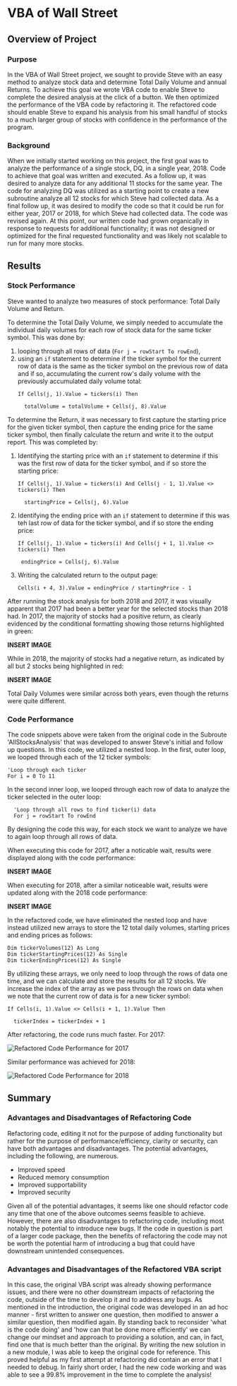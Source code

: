 # VBA of Wall Street
## Overview of Project

### Purpose
In the VBA of Wall Street project, we sought to provide Steve with an easy method to analyze stock data and determine Total Daily Volume and annual Returns. To achieve this goal we wrote VBA code to enable Steve to complete the desired analysis at the click of a button.  We then optimized the performance of the VBA code by refactoring it. The refactored code should enable Steve to expand his analysis from his small handful of stocks to a much larger group of stocks with confidence in the performance of the program.
### Background
When we initially started working on this project, the first goal was to analyze the performance of a single stock, DQ, in a single year, 2018. Code to achieve that goal was written and executed.  As a follow up, it was desired to analyze data for any additional 11 stocks for the same year.  The code for analyzing DQ was utilized as a starting point to create a new subroutine analyze all 12 stocks for which Steve had collected data. As a final follow up, it was desired to modify the code so that it could be run for either year, 2017 or 2018, for which Steve had collected data. The code was revised again.  At this point, our written code had grown organically in response to requests for additional functionality; it was not designed or optimized for the final requested functionality and was likely not scalable to run for many more stocks.

## Results
### Stock Performance
Steve wanted to analyze two measures of stock performance: Total Daily Volume and Return.  

To determine the Total Daily Volume, we simply needed to accumulate the individual daily volumes for each row of stock data for the same ticker symbol.  This was done by:
1. looping through all rows of data (`For j = rowStart To rowEnd`), 
2. using an `if` statement to determine if the ticker symbol for the current row of data is the same as the ticker symbol on the previous row of data and if so, accumulating the current row's daily volume with the previously accumulated daily volume total:
   ```
   If Cells(j, 1).Value = tickers(i) Then
          
     totalVolume = totalVolume + Cells(j, 8).Value
   ```
To determine the Return, it was necessary to first capture the starting price for the given ticker symbol, then capture the ending price for the same ticker symbol, then finally calculate the return and write it to the output report.  This was completed by:
1. Identifying the starting price with an `if` statement to determine if this was the first row of data for the ticker symbol, and if so store the starting price:
   ```
   If Cells(j, 1).Value = tickers(i) And Cells(j - 1, 1).Value <> tickers(i) Then
           
     startingPrice = Cells(j, 6).Value
   ```
2. Identifying the ending price with an `if` statement to determine if this was teh last row of data for the ticker symbol, and if so store the ending price:
   ```
   If Cells(j, 1).Value = tickers(i) And Cells(j + 1, 1).Value <> tickers(i) Then
                
    endingPrice = Cells(j, 6).Value
   ```
3. Writing the calculated return to the output page:
   ```
   Cells(i + 4, 3).Value = endingPrice / startingPrice - 1
   ```
   
After running the stock analysis for both 2018 and 2017, it was visually apparent that 2017 had been a better year for the selected stocks than 2018 had.  In 2017, the majority of stocks had a positive return, as clearly evidenced by the conditional formatting showing those returns highlighted in green:

**INSERT IMAGE**

While in 2018, the majority of stocks had a negative return, as indicated by all but 2 stocks being highlighted in red:

**INSERT IMAGE**

Total Daily Volumes were similar across both years, even though the returns were quite different.

### Code Performance
The code snippets above were taken from the original code in the Subroute 'AllStocksAnalysis' that was developed to answer Steve's initial and follow up questions. In this code, we utilized a nested loop.  In the first, outer loop, we looped through each of the 12 ticker symbols:
```
'Loop through each ticker
For i = 0 To 11
```
In the second inner loop, we looped through each row of data to analyze the ticker selected in the outer loop:
```
  'Loop through all rows to find ticker(i) data
  For j = rowStart To rowEnd
  ```
By designing the code this way, for each stock we want to analyze we have to again loop through all rows of data.  

When executing this code for 2017, after a noticable wait, results were displayed along with the code performance:

**INSERT IMAGE**

When executing for 2018, after a similar noticeable wait, results were updated along with the 2018 code performance:

**INSERT IMAGE**

In the refactored code, we have eliminated the nested loop and have instead utilized new arrays to store the 12 total daily volumes, starting prices and ending prices as follows:
```
Dim tickerVolumes(12) As Long
Dim tickerStartingPrices(12) As Single
Dim tickerEndingPrices(12) As Single
```
By utilizing these arrays, we only need to loop through the rows of data one time, and we can calculate and store the results for all 12 stocks.  We increase the index of the array as we pass through the rows on data when we note that the current row of data is for a new ticker symbol:
```
If Cells(i, 1).Value <> Cells(i + 1, 1).Value Then
        
  tickerIndex = tickerIndex + 1
```

After refactoring, the code runs much faster.  For 2017:

![Refactored Code Performance for 2017](/Resources/VBA_Challenge_2017.png)

Similar performance was achieved for 2018:

![Refactored Code Performance for 2018](/Resources/VBA_Challenge_2018.png)

## Summary

### Advantages and Disadvantages of Refactoring Code
Refactoring code, editing it not for the purpose of adding functionality but rather for the purpose of performance/efficiency, clarity or security, can have both advantages and disadvantages.
The potential advantages, including the following, are numerous. 
* Improved speed
* Reduced memory consumption
* Improved supportability
* Improved security

Given all of the potential advantages, it seems like one should refactor code any time that one of the above outcomes seems feasible to achieve.  However, there are also disadvantages to refactoring code, including most notably the potential to introduce new bugs. If the code in question is part of a larger code package, then the benefits of refactoring the code may not be worth the potential harm of introducing a bug that could have downstream unintended consequences.

### Advantages and Disadvantages of the Refactored VBA script
In this case, the original VBA script was already showing performance issues, and there were no other downstream impacts of refactoring the code, outside of the time to develop it and to address any bugs. As mentioned in the introduction, the original code was developed in an ad hoc manner - first written to answer one question, then modified to answer a similar question, then modified again. By standing back to reconsider 'what is the code doing' and 'how can that be done more efficiently' we can change our mindset and approach to providing a solution, and can, in fact, find one that is much better than the original.  By writing the new solution in a new module, I was able to keep the original code for reference.  This proved helpful as my first attempt at refactoring did contain an error that I needed to debug. In fairly short order, I had the new code working and was able to see a 99.8% improvement in the time to complete the analysis!
